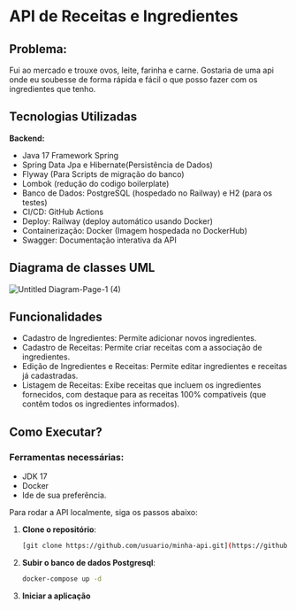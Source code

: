 # API de Receitas e Ingredientes

## Problema:
Fui ao mercado e trouxe ovos, leite, farinha e carne. Gostaria de uma api onde eu soubesse de forma rápida e fácil o que posso fazer com os ingredientes que tenho.

## Tecnologias Utilizadas 
 **Backend:**
 - Java 17 Framework Spring
 - Spring Data Jpa e Hibernate(Persistência de Dados)
 - Flyway (Para Scripts de migração do banco)
 - Lombok (redução do codigo boilerplate)
 - Banco de Dados: PostgreSQL (hospedado no Railway) e H2 (para os testes)
 - CI/CD: GitHub Actions
 - Deploy: Railway (deploy automático usando Docker)
 - Containerização: Docker (Imagem hospedada no DockerHub)
 - Swagger: Documentação interativa da API


## Diagrama de classes UML
![Untitled Diagram-Page-1 (4)](https://github.com/user-attachments/assets/a31a0513-7025-4a59-b945-9b9928a52daa)

## Funcionalidades
- Cadastro de Ingredientes: Permite adicionar novos ingredientes.
- Cadastro de Receitas: Permite criar receitas com a associação de ingredientes.
- Edição de Ingredientes e Receitas: Permite editar ingredientes e receitas já cadastradas.
- Listagem de Receitas: Exibe receitas que incluem os ingredientes fornecidos, com destaque para as receitas 100% compatíveis (que contêm todos os ingredientes informados).
## Como Executar?

### Ferramentas necessárias:  
 - JDK 17
 - Docker
 - Ide de sua preferência.

Para rodar a API localmente, siga os passos abaixo:

1. **Clone o repositório**:
   ```bash
   [git clone https://github.com/usuario/minha-api.git](https://github.com/MateusLovesJavaCoffee/RecipeHub.git)
2. **Subir o banco de dados Postgresql**:
   ```bash
   docker-compose up -d
3. **Iniciar a aplicação**
   
